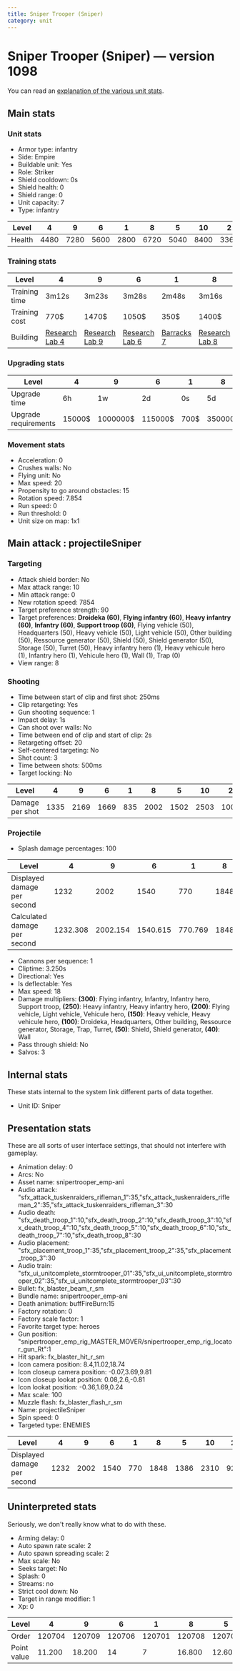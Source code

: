 ```yaml
---
title: Sniper Trooper (Sniper)
category: unit
---
```


# Sniper Trooper (Sniper) — version 1098

You can read an [explanation  of the various unit stats](unitexplained.md).

## Main stats

### Unit stats

  * Armor type: infantry
  * Side: Empire
  * Buildable unit: Yes
  * Role: Striker
  * Shield cooldown: 0s
  * Shield health: 0
  * Shield range: 0
  * Unit capacity: 7
  * Type: infantry

|Level |4   |9   |6   |1   |8   |5   |10  |2   |7   |3   |
|------|----|----|----|----|----|----|----|----|----|----|
|Health|4480|7280|5600|2800|6720|5040|8400|3360|6160|3920|


### Training stats

|Level        |4                                      |9                                      |6                                      |1                                |8                                      |5                                      |10                                      |2                                      |7                                      |3                                      |
|-------------|---------------------------------------|---------------------------------------|---------------------------------------|---------------------------------|---------------------------------------|---------------------------------------|----------------------------------------|---------------------------------------|---------------------------------------|---------------------------------------|
|Training time|3m12s                                  |3m23s                                  |3m28s                                  |2m48s                            |3m16s                                  |3m20s                                  |3m30s                                   |2m56s                                  |3m36s                                  |3m4s                                   |
|Training cost|770$                                   |1470$                                  |1050$                                  |350$                             |1400$                                  |910$                                   |1610$                                   |490$                                   |1190$                                  |630$                                   |
|Building     |[Research Lab 4](empireOffenseLab.html)|[Research Lab 9](empireOffenseLab.html)|[Research Lab 6](empireOffenseLab.html)|[Barracks 7](empireBarracks.html)|[Research Lab 8](empireOffenseLab.html)|[Research Lab 5](empireOffenseLab.html)|[Research Lab 10](empireOffenseLab.html)|[Research Lab 2](empireOffenseLab.html)|[Research Lab 7](empireOffenseLab.html)|[Research Lab 3](empireOffenseLab.html)|


### Upgrading stats

|Level               |4     |9       |6      |1   |8      |5     |10      |2    |7      |3    |
|--------------------|------|--------|-------|----|-------|------|--------|-----|-------|-----|
|Upgrade time        |6h    |1w      |2d     |0s  |5d     |12h   |1w3d    |45m  |3d     |2h   |
|Upgrade requirements|15000$|1000000$|115000$|700$|350000$|35000$|2000000$|3000$|175000$|6000$|


### Movement stats

  * Acceleration: 0
  * Crushes walls: No
  * Flying unit: No
  * Max speed: 20
  * Propensity to go around obstacles: 15
  * Rotation speed: 7.854
  * Run speed: 0
  * Run threshold: 0
  * Unit size on map: 1x1

## Main attack : projectileSniper

### Targeting

  * Attack shield border: No
  * Max attack range: 10
  * Min attack range: 0
  * New rotation speed: 7854
  * Target preference strength: 90
  * Target preferences: **Droideka (60)**, **Flying infantry (60)**, **Heavy infantry (60)**, **Infantry (60)**, **Support troop (60)**, Flying vehicle (50), Headquarters (50), Heavy vehicle (50), Light vehicle (50), Other building (50), Ressource generator (50), Shield (50), Shield generator (50), Storage (50), Turret (50), Heavy infantry hero (1), Heavy vehicule hero (1), Infantry hero (1), Vehicule hero (1), Wall (1), Trap (0)
  * View range: 8

### Shooting

  * Time between start of clip and first shot: 250ms
  * Clip retargeting: Yes
  * Gun shooting sequence: 1
  * Impact delay: 1s
  * Can shoot over walls: No
  * Time between end of clip and start of clip: 2s
  * Retargeting offset: 20
  * Self-centered targeting: No
  * Shot count: 3
  * Time between shots: 500ms
  * Target locking: No

|Level          |4   |9   |6   |1  |8   |5   |10  |2   |7   |3   |
|---------------|----|----|----|---|----|----|----|----|----|----|
|Damage per shot|1335|2169|1669|835|2002|1502|2503|1001|1836|1168|


### Projectile

  * Splash damage percentages: 100

|Level                       |4       |9       |6       |1      |8   |5       |10      |2  |7       |3       |
|----------------------------|--------|--------|--------|-------|----|--------|--------|---|--------|--------|
|Displayed damage per second |1232    |2002    |1540    |770    |1848|1386    |2310    |924|1694    |1078    |
|Calculated damage per second|1232.308|2002.154|1540.615|770.769|1848|1386.462|2310.462|924|1694.769|1078.154|


  * Cannons per sequence: 1
  * Cliptime: 3.250s
  * Directional: Yes
  * Is deflectable: Yes
  * Max speed: 18
  * Damage multipliers: **(300)**: Flying infantry, Infantry, Infantry hero, Support troop, **(250)**: Heavy infantry, Heavy infantry hero, **(200)**: Flying vehicle, Light vehicle, Vehicule hero, **(150)**: Heavy vehicle, Heavy vehicule hero, **(100)**: Droideka, Headquarters, Other building, Ressource generator, Storage, Trap, Turret, **(50)**: Shield, Shield generator, **(40)**: Wall
  * Pass through shield: No
  * Salvos: 3

## Internal stats

These stats internal to the system link different parts of data together.

  * Unit ID: Sniper

## Presentation stats

These are all sorts of user interface settings, that should not interfere with gameplay.

  * Animation delay: 0
  * Arcs: No
  * Asset name: snipertrooper_emp-ani
  * Audio attack: "sfx_attack_tuskenraiders_rifleman_1":35,"sfx_attack_tuskenraiders_rifleman_2":35,"sfx_attack_tuskenraiders_rifleman_3":30
  * Audio death: "sfx_death_troop_1":10,"sfx_death_troop_2":10,"sfx_death_troop_3":10,"sfx_death_troop_4":10,"sfx_death_troop_5":10,"sfx_death_troop_6":10,"sfx_death_troop_7":10,"sfx_death_troop_8":30
  * Audio placement: "sfx_placement_troop_1":35,"sfx_placement_troop_2":35,"sfx_placement_troop_3":30
  * Audio train: "sfx_ui_unitcomplete_stormtrooper_01":35,"sfx_ui_unitcomplete_stormtrooper_02":35,"sfx_ui_unitcomplete_stormtrooper_03":30
  * Bullet: fx_blaster_beam_r_sm
  * Bundle name: snipertrooper_emp-ani
  * Death animation: buffFireBurn:15
  * Factory rotation: 0
  * Factory scale factor: 1
  * Favorite target type: heroes
  * Gun position: "snipertrooper_emp_rig_MASTER_MOVER/snipertrooper_emp_rig_locator_gun_Rt":1
  * Hit spark: fx_blaster_hit_r_sm
  * Icon camera position: 8.4,11.02,18.74
  * Icon closeup camera position: -0.07,3.69,9.81
  * Icon closeup lookat position: 0.08,2.6,-0.81
  * Icon lookat position: -0.36,1.69,0.24
  * Max scale: 100
  * Muzzle flash: fx_blaster_flash_r_sm
  * Name: projectileSniper
  * Spin speed: 0
  * Targeted type: ENEMIES

|Level                      |4   |9   |6   |1  |8   |5   |10  |2  |7   |3   |
|---------------------------|----|----|----|---|----|----|----|---|----|----|
|Displayed damage per second|1232|2002|1540|770|1848|1386|2310|924|1694|1078|


## Uninterpreted stats

Seriously, we don't really know what to do with these.

  * Arming delay: 0
  * Auto spawn rate scale: 2
  * Auto spawn spreading scale: 2
  * Max scale: No
  * Seeks target: No
  * Splash: 0
  * Streams: no
  * Strict cool down: No
  * Target in range modifier: 1
  * Xp: 0

|Level      |4     |9     |6     |1     |8     |5     |10    |2     |7     |3     |
|-----------|------|------|------|------|------|------|------|------|------|------|
|Order      |120704|120709|120706|120701|120708|120705|120710|120702|120707|120703|
|Point value|11.200|18.200|14    |7     |16.800|12.600|21    |8.400 |15.400|9.800 |


